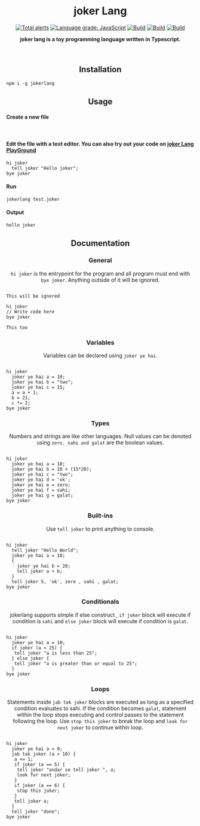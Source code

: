 <h1 align="center">joker Lang</h1>
<p align="center">
<a href="https://lgtm.com/projects/g/DulLabs/joker-lang/alerts/"><img alt="Total alerts" src="https://img.shields.io/lgtm/alerts/g/DulLabs/joker-lang.svg?logo=lgtm&logoWidth=18"/></a>
<a href="https://lgtm.com/projects/g/DulLabs/joker-lang/context:javascript"><img alt="Language grade: JavaScript" src="https://img.shields.io/lgtm/grade/javascript/g/DulLabs/joker-lang.svg?logo=lgtm&logoWidth=18"/></a>
<a href="https://github.com/DulLabs/joker-lang/actions/workflows/node.js.yml/badge.svg"><img alt="Build" src="https://github.com/DulLabs/joker-lang/actions/workflows/node.js.yml/badge.svg"/></a>
<a href="https://jokerlang.js.org/"><img alt="Build" src="https://img.shields.io/badge/website-jokerlang.js.org-orange"/></a>
<a href="https://www.npmjs.com/package/jokerlang"><img alt="Build" src="https://img.shields.io/badge/npm-jokerlang-orange"/></a>
  
</p>
<p align="center">
  <b>joker lang is a toy programming language written in Typescript.</b>
</p>
<br>

<h2 align="center">Installation</h2>

```
npm i -g jokerlang
```

<h2 align="center">Usage</h2>

<h4 align="left">Create a new file</h4><br/>


<h4 align="left">Edit the file with a text editor.
You can also try out your code on <a href="https://jokerlang.js.org/#playground">joker Lang PlayGround</a></h4>

```
hi joker
  tell joker "Hello joker";
bye joker

```

<h4 align="left">Run</h4>

```
jokerlang test.joker
```

<h4 align="left">Output</h4>

```
hello joker
```



<h2 align="center">Documentation</h2>

<h3 align="center">General</h3>
<p align="center"><code>hi joker</code> is the entrypoint for the program and all program must end with <code>bye joker</code>. Anything outside of it will be ignored.</p>

```

This will be ignored

hi joker
// Write code here
bye joker

This too
```

<h3 align="center">Variables</h3>
<p align="center">Variables can be declared using <code>joker ye hai</code>.</p>

```

hi joker
  joker ye hai a = 10;
  joker ye hai b = "two";
  joker ye hai c = 15;
  a = a + 1;
  b = 21;
  c *= 2;
bye joker
```

<h3 align="center">Types</h3>
<p align="center">Numbers and strings are like other languages. Null values can be denoted using <code>zero. sahi and galat</code> are the boolean values.</p>

```

hi joker
  joker ye hai a = 10;
  joker ye hai b = 10 + (15*20);
  joker ye hai c = "two";
  joker ye hai d = 'ok';
  joker ye hai e = zero;
  joker ye hai f = sahi;
  joker ye hai g = galat;
bye joker
```

<h3 align="center">Built-ins</h3>
<p align="center">Use <code>tell joker</code> to print anything to console.</p>

```

hi joker
  tell joker "Hello World";
  joker ye hai a = 10;
  {
    joker ye hai b = 20;
    tell joker a + b;
  }
  tell joker 5, 'ok', zero , sahi , galat;
bye joker
```

<h3 align="center">Conditionals</h3>
<p align="center">jokerlang supports simple if else construct , <code>if joker</code> block will execute if condition is <code>sahi</code> and <code>else joker</code> block will execute if condition is <code>galat</code>.</p>

```

hi joker
  joker ye hai a = 10;
  if joker (a < 25) {
   tell joker "a is less than 25";
  } else joker {
   tell joker "a is greater than or equal to 25";
  }
bye joker
```

<h3 align="center">Loops</h3>
<p align="center">Statements inside <code>jab tak joker</code> blocks are executed as long as a specified condition evaluates to sahi. If the condition becomes <code>galat</code>, statement within the loop stops executing and control passes to the statement following the loop. Use <code>stop this joker</code> to break the loop and <code className="language-cpp">look for next joker</code> to continue within loop.</p>


```

hi joker
  joker ye hai a = 0;
  jab tak joker (a < 10) {
   a += 1;
   if joker (a == 5) {
    tell joker "andar se tell joker ", a;
    look for next joker;
   }
   if joker (a == 6) {
    stop this joker;
   }
   tell joker a;
  }
  tell joker "done";
bye joker
```



